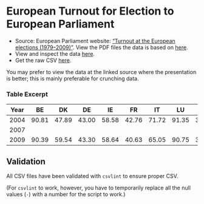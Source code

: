 European Turnout for Election to European Parliament
====================================================
- Source: European Parliament website: [“Turnout at the European elections (1979–2009)”][source]. View the PDF files the data is based on [here][source].
- View and inspect the data [here][view].
- Get the raw CSV [here][raw].

You may prefer to view the data at the linked source where the presentation is better; this is mainly preferable for crunching data.

### Table Excerpt ###
Year | BE | DK | DE | IE | FR | IT | LU | NL | UK | EL | ES | PT | SE | AT | FI | CZ | EE | CY | LT | LV | HU | MT | PL | SI | SK | BG | RO
-----|----|----|----|----|----|----|----|----|----|----|----|----|----|----|----|----|----|----|----|----|----|----|----|----|----|----|----
2004 | 90.81 | 47.89 | 43.00 | 58.58 | 42.76 | 71.72 | 91.35 | 39.26 | 38.52 | 63.22 | 45.14 | 38.60 | 37.85 | 42.43 | 39.43 | 28.30 | 26.83 | 72.50 | 48.38 | 41.34 | 38.50 | 82.39 | 20.87 | 28.35 | 16.97 |  |
2007 |  |  |  |  |  |  |  |  |  |  |  |  |  |  |  |  |  |  |  |  |  |  |  |  |  | 29.22 | 29.47
2009 | 90.39 | 59.54 | 43.30 | 58.64 | 40.63 | 65.05 | 90.75 | 36.75 | 34.70 | 52.61 | 44.90 | 36.78 | 45.53 | 45.97 | 40.30 | 28.20 | 43.90 | 59.40 | 20.98 | 53.70 | 36.31 | 78.79 | 24.53 | 28.33 | 19.64 | 38.99 | 27.67

Validation
----------
All CSV files have been validated with `csvlint` to ensure proper CSV.

(For `csvlint` to work, however, you have to temporarily replace all the null values (`-`) with a number for the script to work.)


[source]: http://www.europarl.europa.eu/aboutparliament/en/000cdcd9d4/Turnout-(1979-2009).html
[view]: https://github.com/ndarville/data/blob/master/elections/_turnout/european-parliament/data.csv
[raw]: https://github.com/ndarville/data/raw/master/elections/_turnout/european-parliament/data.csv
